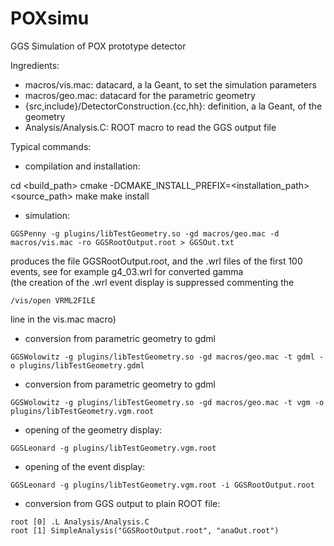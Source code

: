 # POXsimu

GGS Simulation of POX prototype detector

Ingredients:

- macros/vis.mac: datacard, a la Geant, to set the simulation parameters 
- macros/geo.mac: datacard for the parametric geometry
- {src,include}/DetectorConstruction.{cc,hh}: definition, a la Geant, of the geometry 
- Analysis/Analysis.C: ROOT macro to read the GGS output file

Typical commands:

- compilation and installation:

cd <build_path>
cmake -DCMAKE_INSTALL_PREFIX=<installation_path> <source_path>
make
make install

- simulation:

```
GGSPenny -g plugins/libTestGeometry.so -gd macros/geo.mac -d macros/vis.mac -ro GGSRootOutput.root > GGSOut.txt
```
  
produces the file GGSRootOutput.root, and the .wrl files of the first 100 events,
see for example g4_03.wrl for converted gamma  
(the creation of the .wrl event display is suppressed commenting the
```
/vis/open VRML2FILE
```
line in the vis.mac macro)

- conversion from parametric geometry to gdml
```
GGSWolowitz -g plugins/libTestGeometry.so -gd macros/geo.mac -t gdml -o plugins/libTestGeometry.gdml
```

- conversion from parametric geometry to gdml
```
GGSWolowitz -g plugins/libTestGeometry.so -gd macros/geo.mac -t vgm -o plugins/libTestGeometry.vgm.root
```

- opening of the geometry display:
```
GGSLeonard -g plugins/libTestGeometry.vgm.root
```

- opening of the event display:
```
GGSLeonard -g plugins/libTestGeometry.vgm.root -i GGSRootOutput.root
```

- conversion from GGS output to plain ROOT file:
```
root [0] .L Analysis/Analysis.C 
root [1] SimpleAnalysis("GGSRootOutput.root", "anaOut.root")
```

